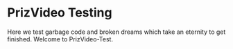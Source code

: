 # PrizVideo Testing
Here we test garbage code and broken dreams which take an eternity to get finished. Welcome to PrizVideo-Test.
